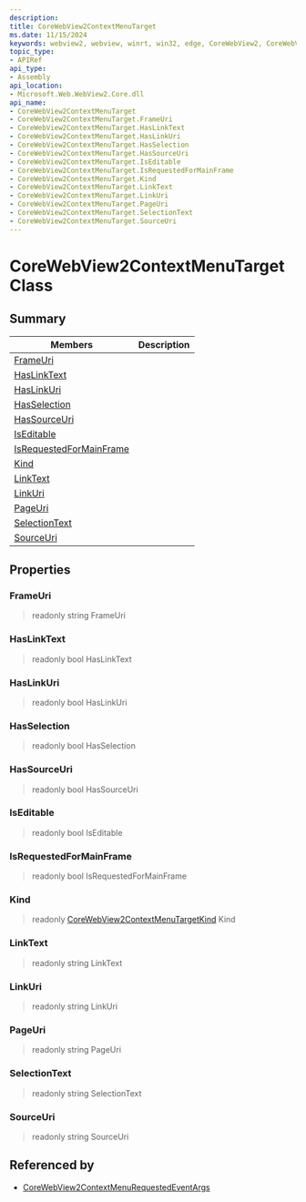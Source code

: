 ```yaml
---
description: 
title: CoreWebView2ContextMenuTarget
ms.date: 11/15/2024
keywords: webview2, webview, winrt, win32, edge, CoreWebView2, CoreWebView2Controller, browser control, edge html, CoreWebView2ContextMenuTarget
topic_type:
- APIRef
api_type:
- Assembly
api_location:
- Microsoft.Web.WebView2.Core.dll
api_name:
- CoreWebView2ContextMenuTarget
- CoreWebView2ContextMenuTarget.FrameUri
- CoreWebView2ContextMenuTarget.HasLinkText
- CoreWebView2ContextMenuTarget.HasLinkUri
- CoreWebView2ContextMenuTarget.HasSelection
- CoreWebView2ContextMenuTarget.HasSourceUri
- CoreWebView2ContextMenuTarget.IsEditable
- CoreWebView2ContextMenuTarget.IsRequestedForMainFrame
- CoreWebView2ContextMenuTarget.Kind
- CoreWebView2ContextMenuTarget.LinkText
- CoreWebView2ContextMenuTarget.LinkUri
- CoreWebView2ContextMenuTarget.PageUri
- CoreWebView2ContextMenuTarget.SelectionText
- CoreWebView2ContextMenuTarget.SourceUri
---
```


# CoreWebView2ContextMenuTarget Class



## Summary

Members|Description
--|--
[FrameUri](#frameuri) | 
[HasLinkText](#haslinktext) | 
[HasLinkUri](#haslinkuri) | 
[HasSelection](#hasselection) | 
[HasSourceUri](#hassourceuri) | 
[IsEditable](#iseditable) | 
[IsRequestedForMainFrame](#isrequestedformainframe) | 
[Kind](#kind) | 
[LinkText](#linktext) | 
[LinkUri](#linkuri) | 
[PageUri](#pageuri) | 
[SelectionText](#selectiontext) | 
[SourceUri](#sourceuri) | 

## Properties

### FrameUri

> readonly  string FrameUri

### HasLinkText

> readonly  bool HasLinkText

### HasLinkUri

> readonly  bool HasLinkUri

### HasSelection

> readonly  bool HasSelection

### HasSourceUri

> readonly  bool HasSourceUri

### IsEditable

> readonly  bool IsEditable

### IsRequestedForMainFrame

> readonly  bool IsRequestedForMainFrame

### Kind

> readonly  [CoreWebView2ContextMenuTargetKind](corewebview2contextmenutargetkind.md) Kind

### LinkText

> readonly  string LinkText

### LinkUri

> readonly  string LinkUri

### PageUri

> readonly  string PageUri

### SelectionText

> readonly  string SelectionText

### SourceUri

> readonly  string SourceUri






## Referenced by

- [CoreWebView2ContextMenuRequestedEventArgs](corewebview2contextmenurequestedeventargs.md)

